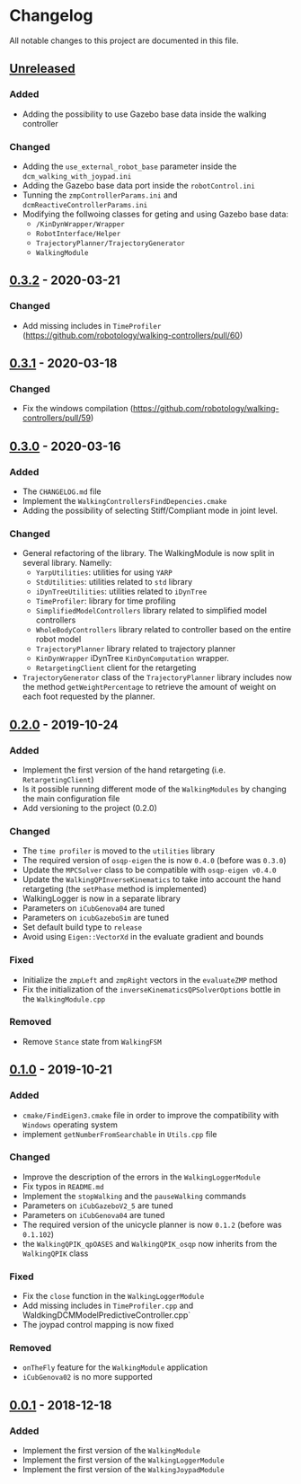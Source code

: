 # Changelog
All notable changes to this project are documented in this file.

## [Unreleased]
### Added
- Adding the possibility to use Gazebo base data inside the walking controller

### Changed
- Adding the `use_external_robot_base` parameter inside the `dcm_walking_with_joypad.ini`
- Adding the Gazebo base data port inside the `robotControl.ini`
- Tunning the `zmpControllerParams.ini` and `dcmReactiveControllerParams.ini` 
- Modifying the follwoing classes for geting and using Gazebo base data:
  - `/KinDynWrapper/Wrapper`
  - `RobotInterface/Helper`
  - `TrajectoryPlanner/TrajectoryGenerator`
  - `WalkingModule`

## [0.3.2] - 2020-03-21
### Changed
- Add missing includes in `TimeProfiler` (https://github.com/robotology/walking-controllers/pull/60)

## [0.3.1] - 2020-03-18
### Changed
- Fix the windows compilation (https://github.com/robotology/walking-controllers/pull/59)

## [0.3.0] - 2020-03-16
### Added
- The `CHANGELOG.md` file
- Implement the `WalkingControllersFindDepencies.cmake`
- Adding the possibility of selecting Stiff/Compliant mode in joint level.

### Changed
- General refactoring of the library. The WalkingModule is now split in several library. Namelly:
   - `YarpUtilities`: utilities for using `YARP`
   - `StdUtilities`: utilities related to `std` library
   - `iDynTreeUtilities`: utilities related to `iDynTree`
   - `TimeProfiler`: library for time profiling
   - `SimplifiedModelControllers` library related to simplified model controllers
   - `WholeBodyControllers` library related to controller based on the entire robot model
   - `TrajectoryPlanner` library related to trajectory planner
   - `KinDynWrapper` iDynTree `KinDynComputation` wrapper.
   - `RetargetingClient` client for the retargeting
- `TrajectoryGenerator` class of the `TrajectoryPlanner` library includes now the method `getWeightPercentage` to retrieve the amount of weight on each foot requested by the planner.   

## [0.2.0] - 2019-10-24
### Added
- Implement the first version of the hand retargeting (i.e. `RetargetingClient`)
- Is it possible running different mode of the `WalkingModules` by changing the main configuration file
- Add versioning to the project (0.2.0)

### Changed
- The `time profiler` is moved to the `utilities` library
- The required version of `osqp-eigen` the  is now `0.4.0` (before was `0.3.0`)
- Update the `MPCSolver` class to be compatible with `osqp-eigen v0.4.0`
- Update the `WalkingQPInverseKinematics` to take into account the hand retargeting (the
`setPhase` method is implemented)
- WalkingLogger is now in a separate library
- Parameters on `iCubGenova04` are tuned
- Parameters on `icubGazeboSim` are tuned
- Set default build type to `release`
- Avoid using `Eigen::VectorXd` in the evaluate gradient and bounds

###  Fixed
- Initialize the `zmpLeft` and `zmpRight` vectors in the `evaluateZMP` method
- Fix the initialization of the `inverseKinematicsQPSolverOptions` bottle in the `WalkingModule.cpp`

### Removed
- Remove `Stance` state from `WalkingFSM`

## [0.1.0] -  2019-10-21
### Added
- `cmake/FindEigen3.cmake` file in order to improve the compatibility with `Windows` operating system
- implement `getNumberFromSearchable` in `Utils.cpp` file

### Changed
- Improve the description of the errors in the `WalkingLoggerModule`
- Fix typos in `README.md`
- Implement the `stopWalking` and the `pauseWalking` commands
- Parameters on `iCubGazeboV2_5` are tuned
- Parameters on `iCubGenova04` are tuned
- The required version of the unicycle planner is now `0.1.2` (before was `0.1.102`)
- the `WalkingQPIK_qpOASES` and `WalkingQPIK_osqp` now inherits  from the `WalkingQPIK` class

###  Fixed
- Fix the `close` function in the `WalkingLoggerModule`
- Add missing includes in `TimeProfiler.cpp` and WaldkingDCMModelPredictiveController.cpp`
- The joypad control mapping is now fixed

### Removed
- `onTheFly` feature for the `WalkingModule` application
- `iCubGenova02` is no more supported

## [0.0.1] - 2018-12-18
### Added
- Implement the first version of the `WalkingModule`
- Implement the first version of the `WalkingLoggerModule`
- Implement the first version of the `WalkingJoypadModule`

[Unreleased]: https://github.com/robotology/walking-controllers/compare/v0.3.2...devel
[0.3.2]: https://github.com/robotology/walking-controllers/compare/v0.3.1...v0.3.2
[0.3.1]: https://github.com/robotology/walking-controllers/compare/v0.3.0...v0.3.1
[0.3.0]: https://github.com/robotology/walking-controllers/compare/v0.2.0...v0.3.0
[0.2.0]: https://github.com/robotology/walking-controllers/compare/v0.1.0...v0.2.0
[0.1.0]: https://github.com/robotology/walking-controllers/compare/v0.0.1...v0.1.0
[0.0.1]: https://github.com/robotology/walking-controllers/releases/tag/v0.0.1
